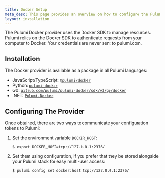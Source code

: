 ```yaml
---
title: Docker Setup
meta_desc: This page provides an overview on how to configure the Pulumi Docker Provider.
layout: installation
---
```


The Pulumi Docker provider uses the Docker SDK to manage resources.
Pulumi relies on the Docker SDK to authenticate requests from your computer to Docker. Your credentials are never sent
to pulumi.com.

## Installation

The Docker provider is available as a package in all Pulumi languages:

* JavaScript/TypeScript: [`@pulumi/docker`](https://www.npmjs.com/package/@pulumi/docker)
* Python: [`pulumi-docker`](https://pypi.org/project/pulumi-docker/)
* Go: [`github.com/pulumi/pulumi-docker/sdk/v3/go/docker`](https://github.com/pulumi/pulumi-docker)
* .NET: [`Pulumi.Docker`](https://www.nuget.org/packages/Pulumi.Docker)

## Configuring The Provider

Once obtained, there are two ways to communicate your configuration tokens to Pulumi:

1. Set the environment variable `DOCKER_HOST`:

    ```bash
    $ export DOCKER_HOST=tcp://127.0.0.1:2376/
    ```

2. Set them using configuration, if you prefer that they be stored alongside your Pulumi stack for easy multi-user access:

    ```bash
    $ pulumi config set docker:host tcp://127.0.0.1:2376/
    ```
